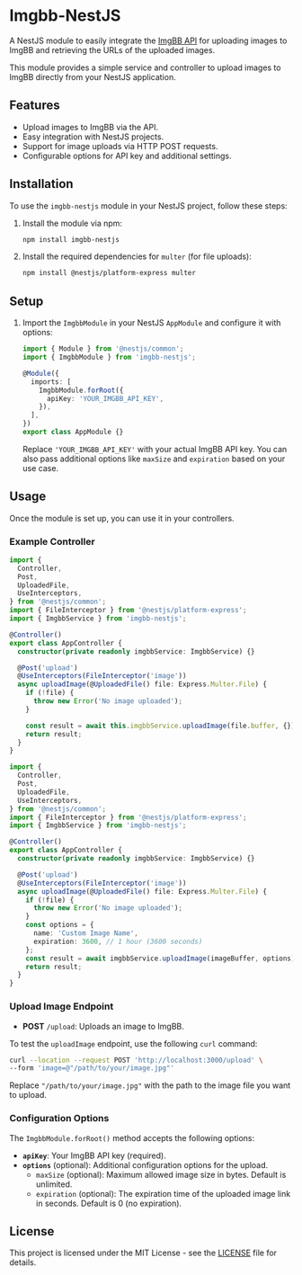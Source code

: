 # Imgbb-NestJS

A NestJS module to easily integrate the [ImgBB API](https://imgbb.com/) for uploading images to ImgBB and retrieving the URLs of the uploaded images.

This module provides a simple service and controller to upload images to ImgBB directly from your NestJS application.

## Features

- Upload images to ImgBB via the API.
- Easy integration with NestJS projects.
- Support for image uploads via HTTP POST requests.
- Configurable options for API key and additional settings.

## Installation

To use the `imgbb-nestjs` module in your NestJS project, follow these steps:

1. Install the module via npm:

   ```bash
   npm install imgbb-nestjs
   ```

2. Install the required dependencies for `multer` (for file uploads):

   ```bash
   npm install @nestjs/platform-express multer
   ```

## Setup

1. Import the `ImgbbModule` in your NestJS `AppModule` and configure it with options:

   ```typescript
   import { Module } from '@nestjs/common';
   import { ImgbbModule } from 'imgbb-nestjs';

   @Module({
     imports: [
       ImgbbModule.forRoot({
         apiKey: 'YOUR_IMGBB_API_KEY',
       }),
     ],
   })
   export class AppModule {}
   ```

   Replace `'YOUR_IMGBB_API_KEY'` with your actual ImgBB API key. You can also pass additional options like `maxSize` and `expiration` based on your use case.

## Usage

Once the module is set up, you can use it in your controllers.

### Example Controller

```typescript
import {
  Controller,
  Post,
  UploadedFile,
  UseInterceptors,
} from '@nestjs/common';
import { FileInterceptor } from '@nestjs/platform-express';
import { ImgbbService } from 'imgbb-nestjs';

@Controller()
export class AppController {
  constructor(private readonly imgbbService: ImgbbService) {}

  @Post('upload')
  @UseInterceptors(FileInterceptor('image'))
  async uploadImage(@UploadedFile() file: Express.Multer.File) {
    if (!file) {
      throw new Error('No image uploaded');
    }

    const result = await this.imgbbService.uploadImage(file.buffer, {});
    return result;
  }
}
```

```typescript
import {
  Controller,
  Post,
  UploadedFile,
  UseInterceptors,
} from '@nestjs/common';
import { FileInterceptor } from '@nestjs/platform-express';
import { ImgbbService } from 'imgbb-nestjs';

@Controller()
export class AppController {
  constructor(private readonly imgbbService: ImgbbService) {}

  @Post('upload')
  @UseInterceptors(FileInterceptor('image'))
  async uploadImage(@UploadedFile() file: Express.Multer.File) {
    if (!file) {
      throw new Error('No image uploaded');
    }
    const options = {
      name: 'Custom Image Name', 
      expiration: 3600, // 1 hour (3600 seconds)
    };
    const result = await imgbbService.uploadImage(imageBuffer, options);
    return result;
  }
}
```

### Upload Image Endpoint

- **POST** `/upload`: Uploads an image to ImgBB.

To test the `uploadImage` endpoint, use the following `curl` command:

```bash
curl --location --request POST 'http://localhost:3000/upload' \
--form 'image=@"/path/to/your/image.jpg"'
```

Replace `"/path/to/your/image.jpg"` with the path to the image file you want to upload.

### Configuration Options

The `ImgbbModule.forRoot()` method accepts the following options:

- **`apiKey`**: Your ImgBB API key (required).
- **`options`** (optional): Additional configuration options for the upload.
  - `maxSize` (optional): Maximum allowed image size in bytes. Default is unlimited.
  - `expiration` (optional): The expiration time of the uploaded image link in seconds. Default is 0 (no expiration).

## License

This project is licensed under the MIT License - see the [LICENSE](LICENSE) file for details.

```

```
